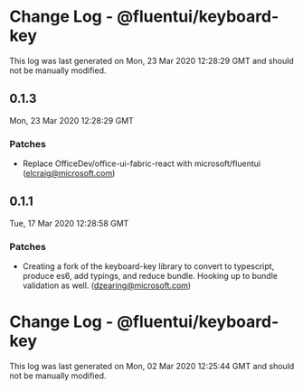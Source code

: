 # Change Log - @fluentui/keyboard-key

This log was last generated on Mon, 23 Mar 2020 12:28:29 GMT and should not be manually modified.

## 0.1.3
Mon, 23 Mar 2020 12:28:29 GMT

### Patches

- Replace OfficeDev/office-ui-fabric-react with microsoft/fluentui (elcraig@microsoft.com)
## 0.1.1
Tue, 17 Mar 2020 12:28:58 GMT

### Patches

- Creating a fork of the keyboard-key library to convert to typescript, produce es6, add typings, and reduce bundle. Hooking up to bundle validation as well. (dzearing@microsoft.com)
# Change Log - @fluentui/keyboard-key

This log was last generated on Mon, 02 Mar 2020 12:25:44 GMT and should not be manually modified.
